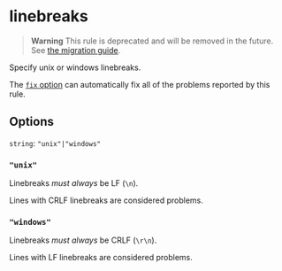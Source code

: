 # linebreaks

> **Warning** This rule is deprecated and will be removed in the future. See [the migration guide](../../../docs/migration-guide/to-15.md).

Specify unix or windows linebreaks.

The [`fix` option](../../../docs/user-guide/usage/options.md#fix) can automatically fix all of the problems reported by this rule.

## Options

`string`: `"unix"|"windows"`

### `"unix"`

Linebreaks _must always_ be LF (`\n`).

Lines with CRLF linebreaks are considered problems.

### `"windows"`

Linebreaks _must always_ be CRLF (`\r\n`).

Lines with LF linebreaks are considered problems.
